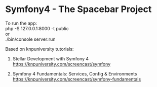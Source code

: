 # Symfony4 - The Spacebar Project

To run the app: <br/>
php -S 127.0.0.1:8000 -t public 
<br/>or <br/>
./bin/console server:run

Based on knpuniversity tutorials:
1. Stellar Development with Symfony 4
https://knpuniversity.com/screencast/symfony

2. Symfony 4 Fundamentals: Services, Config & Environments
https://knpuniversity.com/screencast/symfony-fundamentals
